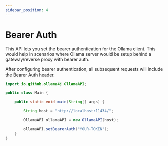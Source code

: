 ```yaml
---
sidebar_position: 4
---
```


# Bearer Auth

This API lets you set the bearer authentication for the Ollama client. This would help in scenarios where
Ollama server would be setup behind a gateway/reverse proxy with bearer auth.

After configuring bearer authentication, all subsequent requests will include the Bearer Auth header.

```java
import io.github.ollama4j.OllamaAPI;

public class Main {

    public static void main(String[] args) {

        String host = "http://localhost:11434/";

        OllamaAPI ollamaAPI = new OllamaAPI(host);

        ollamaAPI.setBearerAuth("YOUR-TOKEN");
    }
}
```
